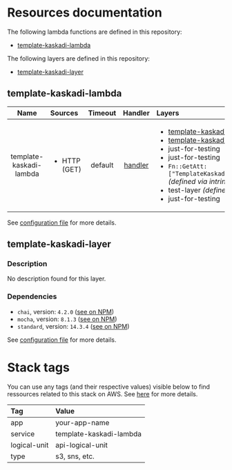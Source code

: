 # Resources documentation

The following lambda functions are defined in this repository:
- [template-kaskadi-lambda](#template-kaskadi-lambda)

The following layers are defined in this repository:
- [template-kaskadi-layer](#template-kaskadi-layer)

## template-kaskadi-lambda <a name="template-kaskadi-lambda"></a>

|           Name          | Sources                      | Timeout |                 Handler                 | Layers                                                                                                                                                                                                                                                                                                                                             |
| :---------------------: | :--------------------------- | :-----: | :-------------------------------------: | :------------------------------------------------------------------------------------------------------------------------------------------------------------------------------------------------------------------------------------------------------------------------------------------------------------------------------------------------- |
| template-kaskadi-lambda | <ul><li>HTTP (GET)</li></ul> | default | [handler](./template-kaskadi-lambda.js) | <ul><li>[template-kaskadi-layer](#template-kaskadi-layer)</li><li>[template-kaskadi-layer](#template-kaskadi-layer)</li><li>just-for-testing</li><li>just-for-testing</li><li>`Fn::GetAtt: ["TemplateKaskadiLayerLambdaLayer","Arn"]` _(defined via intrinsic function)_</li><li>test-layer _(defined via ARN)_</li><li>just-for-testing</li></ul> |

See [configuration file](./serverless.yml) for more details.

## template-kaskadi-layer <a name="template-kaskadi-layer"></a>

### Description

No description found for this layer.

### Dependencies

- `chai`, version: `4.2.0` ([see on NPM](https://www.npmjs.com/package/chai))
- `mocha`, version: `8.1.3` ([see on NPM](https://www.npmjs.com/package/mocha))
- `standard`, version: `14.3.4` ([see on NPM](https://www.npmjs.com/package/standard))

See [configuration file](./serverless.yml) for more details.

# Stack tags

You can use any tags (and their respective values) visible below to find ressources related to this stack on AWS. See [here](https://docs.amazonaws.cn/en_us/AWSCloudFormation/latest/UserGuide/aws-properties-resource-tags.html) for more details.

| Tag          | Value                   |
| :----------- | :---------------------- |
| app          | your-app-name           |
| service      | template-kaskadi-lambda |
| logical-unit | api-logical-unit        |
| type         | s3, sns, etc.           |